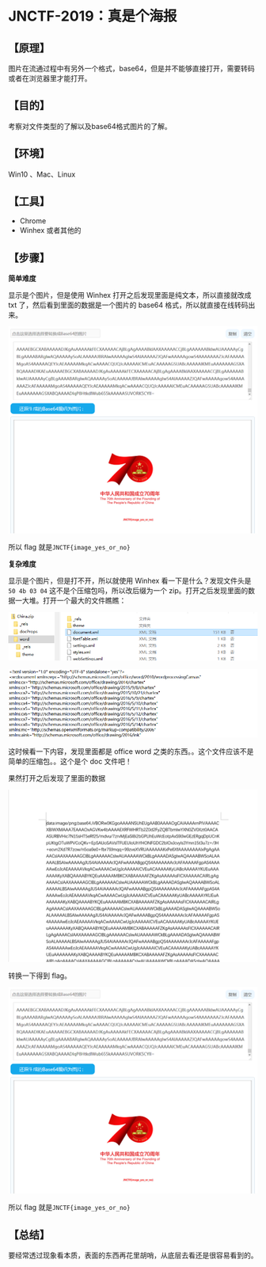 # JNCTF-2019：真是个海报

## **【原理】**

图片在流通过程中有另外一个格式，base64，但是并不能够直接打开，需要转码或者在浏览器里才能打开。

## **【目的】**

考察对文件类型的了解以及base64格式图片的了解。

## **【环境】**

Win10 、Mac、Linux

## **【工具】**

- Chrome
- Winhex 或者其他的

## **【步骤】**

**简单难度**

显示是个图片，但是使用 Winhex 打开之后发现里面是纯文本，所以直接就改成 txt 了，然后看到里面的数据是一个图片的 base64 格式，所以就直接在线转码出来。

![1568018060475](assets\1568018060475.png)

所以 flag 就是`JNCTF{image_yes_or_no}`

**复杂难度**

显示是个图片，但是打不开，所以就使用 Winhex 看一下是什么？发现文件头是 `50 4b 03 04` 这不是个压缩包吗，所以改后缀为一个 zip。打开之后发现里面的数据一大堆。打开一个最大的文件瞧瞧：

![1568018679854](assets\1568018679854.png)

![1568018717670](assets\1568018717670.png)

这时候看一下内容，发现里面都是 office word 之类的东西。。这个文件应该不是简单的压缩包。。这个是个 doc 文件吧！

果然打开之后发现了里面的数据

![1568018972364](assets\1568018972364.png)

转换一下得到 flag。

![1568018060475](assets\1568018060475.png)

所以 flag 就是`JNCTF{image_yes_or_no}`

## **【总结】**

要经常透过现象看本质，表面的东西再花里胡哨，从底层去看还是很容易看到的。
